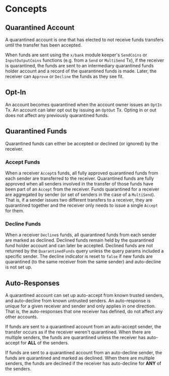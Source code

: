 <!--
order: 1
-->

# Concepts

## Quarantined Account

A quarantined account is one that has elected to not receive funds transfers until the transfer has been accepted.

When funds are sent using the `x/bank` module keeper's `SendCoins` or `InputOutputCoins` functions (e.g. from a `Send` or `MultiSend` Tx),
if the receiver is quarantined, the funds are sent to an intermediary quarantined funds holder account and a record of the quarantined funds is made.
Later, the receiver can `Approve` or `Decline` the funds as they see fit.

## Opt-In

An account becomes quarantined when the account owner issues an `OptIn` Tx.
An account can later opt out by issuing an `OptOut` Tx.
Opting in or out does not affect any previously quarantined funds.

## Quarantined Funds

Quarantined funds can either be accepted or declined (or ignored) by the receiver.

### Accept Funds

When a receiver `Accept`s funds, all fully approved quarantined funds from each sender are transferred to the receiver.
Quarantined funds are fully approved when all senders involved in the transfer of those funds have been part of an `Accept` from the receiver.
Funds quarantined for a receiver are aggregated by sender (or set of senders in the case of a `MultiSend`).
That is, if a sender issues two different transfers to a receiver, they are quarantined together and the receiver only needs to issue a single `Accept` for them.

### Decline Funds

When a receiver `Decline`s funds, all quarantined funds from each sender are marked as declined.
Declined funds remain held by the quarantined fund holder account and can later be accepted.
Declined funds are not returned by the `QuarantinedFunds` query unless the query params included a specific sender.
The decline indicator is reset to `false` if new funds are quarantined (to the same receiver from the same sender) and auto-decline is not set up.

## Auto-Responses

A quarantined account can set up auto-accept from known trusted senders, and auto-decline from known untrusted senders.
An auto-response is unique for a given receiver and sender and only applies in one direction.
That is, the auto-responses that one receiver has defined, do not affect any other accounts.

If funds are sent to a quarantined account from an auto-accept sender, the transfer occurs as if the receiver weren't quarantined.
When there are multiple senders, the funds are quarantined unless the receiver has auto-accept for **ALL** of the senders.

If funds are sent to a quarantined account from an auto-decline sender, the funds are quarantined and marked as declined.
When there are multiple senders, the funds are declined if the receiver has auto-decline for **ANY** of the senders.
